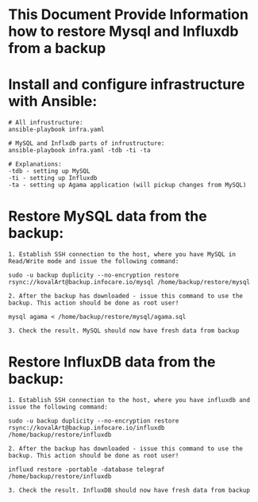 # This Document Provide Information how to restore Mysql and Influxdb from a backup 

# Install and configure infrastructure with Ansible:

    # All infrustructure: 
    ansible-playbook infra.yaml

    # MySQL and Inflxdb parts of infrustructure:
    ansible-playbook infra.yaml -tdb -ti -ta

    # Explanations:
    -tdb - setting up MySQL
    -ti - setting up Influxdb
    -ta - setting up Agama application (will pickup changes from MySQL)


# Restore MySQL data from the backup:

    1. Establish SSH connection to the host, where you have MySQL in Read/Write mode and issue the following command:
    
    sudo -u backup duplicity --no-encryption restore rsync://kovalArt@backup.infocare.io/mysql /home/backup/restore/mysql

    2. After the backup has downloaded - issue this command to use the backup. This action should be done as root user!

    mysql agama < /home/backup/restore/mysql/agama.sql

    3. Check the result. MySQL should now have fresh data from backup 

# Restore InfluxDB data from the backup:

    1. Establish SSH connection to the host, where you have influxdb and issue the following command:

    sudo -u backup duplicity --no-encryption restore rsync://kovalArt@backup.infocare.io/influxdb /home/backup/restore/influxdb

    2. After the backup has downloaded - issue this command to use the backup. This action should be done as root user!

    influxd restore -portable -database telegraf /home/backup/restore/influxdb

    3. Check the result. InfluxDB should now have fresh data from backup 
